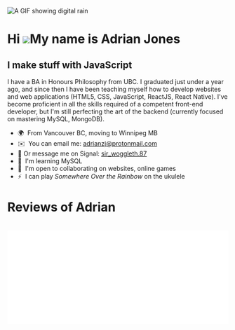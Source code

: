![A GIF showing digital rain](./digital_rain_slim.GIF)

Hi ![](https://user-images.githubusercontent.com/18350557/176309783-0785949b-9127-417c-8b55-ab5a4333674e.gif)My name is Adrian Jones
====================================================================================================================================

I make stuff with JavaScript
----------------------------

I have a BA in Honours Philosophy from UBC. I graduated just under a year ago, and since then I have been teaching myself how to develop websites and web applications (HTML5, CSS, JavaScript, ReactJS, React Native). I've become proficient in all the skills required of a competent front-end developer, but I'm still perfecting the art of the backend (currently focused on mastering MySQL, MongoDB).

*   🌍  From Vancouver BC, moving to Winnipeg MB
*   ✉️  You can email me: [adrianzj@protonmail.com](mailto:adrianzj@protonmail.com)
*   💬  Or message me on Signal: [sir_woggleth.87](https://signal.me/#eu/w-tn6kPo--_8uQXVfjn3C0d2AUTqPJlXlkAAeBM6rubr3f6PIytDjKKDOK8zAhd3)
*   🧠  I'm learning MySQL
*   🤝  I'm open to collaborating on websites, online games
*   ⚡  I can play *Somewhere Over the Rainbow* on the ukulele

Reviews of Adrian
=================
<div align="left">
	<br>
	<a href="./reviews.svg">
		<img src="reviews.svg" width="870" alt="People reviewing Adrian">
	</a>
	<br>
</div>
